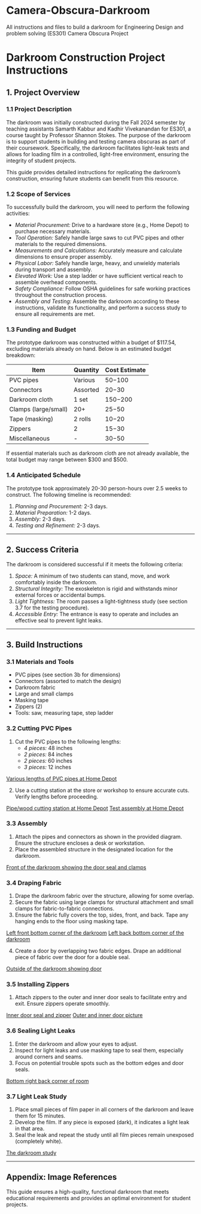# Camera-Obscura-Darkroom
All instructions and files to build a darkroom for Engineering Design and problem solving  (ES301) Camera Obscura Project

# Darkroom Construction Project Instructions

## 1. Project Overview

### 1.1 Project Description
The darkroom was initially constructed during the Fall 2024 semester by teaching assistants Samarth Kabbur and Kadhir Vivekanandan for ES301, a course taught by Professor Shannon Stokes. The purpose of the darkroom is to support students in building and testing camera obscuras as part of their coursework. Specifically, the darkroom facilitates light-leak tests and allows for loading film in a controlled, light-free environment, ensuring the integrity of student projects.

This guide provides detailed instructions for replicating the darkroom’s construction, ensuring future students can benefit from this resource.

### 1.2 Scope of Services
To successfully build the darkroom, you will need to perform the following activities:
- *Material Procurement:* Drive to a hardware store (e.g., Home Depot) to purchase necessary materials.
- *Tool Operation:* Safely handle large saws to cut PVC pipes and other materials to the required dimensions.
- *Measurements and Calculations:* Accurately measure and calculate dimensions to ensure proper assembly.
- *Physical Labor:* Safely handle large, heavy, and unwieldy materials during transport and assembly.
- *Elevated Work:* Use a step ladder or have sufficient vertical reach to assemble overhead components.
- *Safety Compliance:* Follow OSHA guidelines for safe working practices throughout the construction process.
- *Assembly and Testing:* Assemble the darkroom according to these instructions, validate its functionality, and perform a success study to ensure all requirements are met.

### 1.3 Funding and Budget
The prototype darkroom was constructed within a budget of $117.54, excluding materials already on hand. Below is an estimated budget breakdown:

| Item                | Quantity | Cost Estimate |
|---------------------|----------|----------------|
| PVC pipes           | Various  | $50-$100       |
| Connectors          | Assorted | $20-$30        |
| Darkroom cloth      | 1 set    | $150-$200      |
| Clamps (large/small)| 20+      | $25-$50        |
| Tape (masking)      | 2 rolls  | $10-$20        |
| Zippers             | 2        | $15-$30        |
| Miscellaneous       | -        | $30-$50        |

If essential materials such as darkroom cloth are not already available, the total budget may range between $300 and $500.

### 1.4 Anticipated Schedule
The prototype took approximately 20-30 person-hours over 2.5 weeks to construct. The following timeline is recommended:
1. *Planning and Procurement:* 2-3 days.
2. *Material Preparation:* 1-2 days.
3. *Assembly:* 2-3 days.
4. *Testing and Refinement:* 2-3 days.

---

## 2. Success Criteria
The darkroom is considered successful if it meets the following criteria:

1. *Space:* A minimum of two students can stand, move, and work comfortably inside the darkroom.
2. *Structural Integrity:* The exoskeleton is rigid and withstands minor external forces or accidental bumps.
3. *Light Tightness:* The room passes a light-tightness study (see section 3.7 for the testing procedure).
4. *Accessible Entry:* The entrance is easy to operate and includes an effective seal to prevent light leaks.

---

## 3. Build Instructions

### 3.1 Materials and Tools
- PVC pipes (see section 3b for dimensions)
- Connectors (assorted to match the design)
- Darkroom fabric
- Large and small clamps
- Masking tape
- Zippers (2)
- Tools: saw, measuring tape, step ladder

### 3.2 Cutting PVC Pipes
1. Cut the PVC pipes to the following lengths:
   - *4 pieces:* 48 inches
   - *2 pieces:* 84 inches
   - *2 pieces:* 60 inches
   - *3 pieces:* 12 inches

[Various lengths of PVC pipes at Home Depot](https://drive.google.com/file/d/1pPSpVKp6siDotFspNlxnj1uAezzyEyC1/view?usp=drive_link)

2. Use a cutting station at the store or workshop to ensure accurate cuts. Verify lengths before proceeding.

[Pipe/wood cutting station at Home Depot](https://drive.google.com/file/d/18Qw73OByb8nHqmlm-mUT-_qb6hnO6QuJ/view?usp=drive_link)
[Test assembly at Home Depot](https://drive.google.com/file/d/1N7f9bqQXfrmVeBKStmwa_Kka7aIaMwkQ/view?usp=drive_link)

### 3.3 Assembly
1. Attach the pipes and connectors as shown in the provided diagram. Ensure the structure encloses a desk or workstation.
2. Place the assembled structure in the designated location for the darkroom.

[Front of the darkroom showing the door seal and clamps](https://drive.google.com/drive/u/1/folders/1qmEC241CpPwSaNhd-iIPpxVHDTfdu90p)

### 3.4 Draping Fabric
1. Drape the darkroom fabric over the structure, allowing for some overlap.
2. Secure the fabric using large clamps for structural attachment and small clamps for fabric-to-fabric connections.
3. Ensure the fabric fully covers the top, sides, front, and back. Tape any hanging ends to the floor using masking tape.

[Left front bottom corner of the darkroom](https://drive.google.com/drive/u/1/folders/1qmEC241CpPwSaNhd-iIPpxVHDTfdu90p)
[Left back bottom corner of the darkroom](https://drive.google.com/drive/u/1/folders/1qmEC241CpPwSaNhd-iIPpxVHDTfdu90p)

4. Create a door by overlapping two fabric edges. Drape an additional piece of fabric over the door for a double seal.

[Outside of the darkroom showing door](https://drive.google.com/drive/u/1/folders/1qmEC241CpPwSaNhd-iIPpxVHDTfdu90p)

### 3.5 Installing Zippers
1. Attach zippers to the outer and inner door seals to facilitate entry and exit. Ensure zippers operate smoothly.

[Inner door seal and zipper](https://drive.google.com/drive/u/1/folders/1qmEC241CpPwSaNhd-iIPpxVHDTfdu90p)
[Outer and inner door picture](https://drive.google.com/drive/u/1/folders/1qmEC241CpPwSaNhd-iIPpxVHDTfdu90p)

### 3.6 Sealing Light Leaks
1. Enter the darkroom and allow your eyes to adjust.
2. Inspect for light leaks and use masking tape to seal them, especially around corners and seams.
3. Focus on potential trouble spots such as the bottom edges and door seals.

[Bottom right back corner of room](https://drive.google.com/drive/u/1/folders/1qmEC241CpPwSaNhd-iIPpxVHDTfdu90p)

### 3.7 Light Leak Study
1. Place small pieces of film paper in all corners of the darkroom and leave them for 15 minutes.
2. Develop the film. If any piece is exposed (dark), it indicates a light leak in that area.
3. Seal the leak and repeat the study until all film pieces remain unexposed (completely white).

[The darkroom study](https://drive.google.com/drive/u/1/folders/1qmEC241CpPwSaNhd-iIPpxVHDTfdu90p)

---

## Appendix: Image References

This guide ensures a high-quality, functional darkroom that meets educational requirements and provides an optimal environment for student projects.
